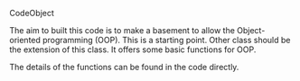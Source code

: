 CodeObject


The aim to built this code is to make a basement to allow the Object-oriented programming (OOP). This is a starting point. Other class should be the extension of this class. It offers some basic functions for OOP.

The details of the functions can be found in the code directly.
